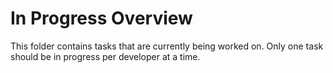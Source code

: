 # In Progress Overview

This folder contains tasks that are currently being worked on. Only one task should be in progress per developer at a time.